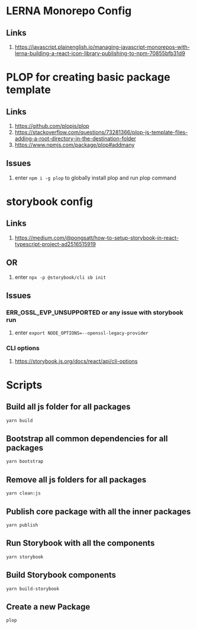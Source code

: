 # LERNA Monorepo Config
## Links
1. https://javascript.plainenglish.io/managing-javascript-monorepos-with-lerna-building-a-react-icon-library-publishing-to-npm-70855bfb31d9

# PLOP for creating basic package template
## Links
1. https://github.com/plopjs/plop
2. https://stackoverflow.com/questions/73281366/plop-js-template-files-adding-a-root-directory-in-the-destination-folder
3. https://www.npmjs.com/package/plop#addmany

## Issues
1. enter  `npm i -g plop` to globally install plop and run plop command

# storybook config 
## Links
1. https://medium.com/@pongsatt/how-to-setup-storybook-in-react-typescript-project-ad2516515919

## OR
1. enter `npx -p @storybook/cli sb init`

## Issues
### ERR_OSSL_EVP_UNSUPPORTED or any issue with storybook run
1. enter `export NODE_OPTIONS=--openssl-legacy-provider`
### CLI options
1. https://storybook.js.org/docs/react/api/cli-options


# Scripts
## Build all js folder for all packages
`yarn build`
## Bootstrap all common dependencies for all packages 
`yarn bootstrap`
## Remove all js folders for all packages
`yarn clean:js`
## Publish core package with all the inner packages
`yarn publish`
## Run Storybook with all the components
`yarn storybook`
## Build Storybook components
`yarn build-storybook`
## Create a new Package
`plop`
